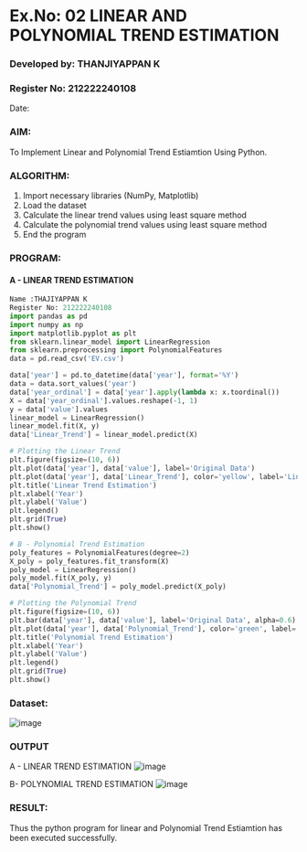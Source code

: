 
# Ex.No: 02 LINEAR AND POLYNOMIAL TREND ESTIMATION
### Developed by: THANJIYAPPAN K
### Register No: 212222240108
Date:
### AIM:
To Implement Linear and Polynomial Trend Estiamtion Using Python.

### ALGORITHM:
1. Import necessary libraries (NumPy, Matplotlib)
2. Load the dataset
3. Calculate the linear trend values using least square method
4. Calculate the polynomial trend values using least square method
5. End the program
### PROGRAM:
#### A - LINEAR TREND ESTIMATION
```py
Name :THAJIYAPPAN K
Register No: 212222240108
import pandas as pd
import numpy as np
import matplotlib.pyplot as plt
from sklearn.linear_model import LinearRegression
from sklearn.preprocessing import PolynomialFeatures
data = pd.read_csv('EV.csv')

data['year'] = pd.to_datetime(data['year'], format='%Y')
data = data.sort_values('year')
data['year_ordinal'] = data['year'].apply(lambda x: x.toordinal())
X = data['year_ordinal'].values.reshape(-1, 1)
y = data['value'].values
linear_model = LinearRegression()
linear_model.fit(X, y)
data['Linear_Trend'] = linear_model.predict(X)

# Plotting the Linear Trend
plt.figure(figsize=(10, 6))
plt.plot(data['year'], data['value'], label='Original Data')
plt.plot(data['year'], data['Linear_Trend'], color='yellow', label='Linear Trend')
plt.title('Linear Trend Estimation')
plt.xlabel('Year')
plt.ylabel('Value')
plt.legend()
plt.grid(True)
plt.show()

# B - Polynomial Trend Estimation
poly_features = PolynomialFeatures(degree=2)
X_poly = poly_features.fit_transform(X)
poly_model = LinearRegression()
poly_model.fit(X_poly, y)
data['Polynomial_Trend'] = poly_model.predict(X_poly)

# Plotting the Polynomial Trend
plt.figure(figsize=(10, 6))
plt.bar(data['year'], data['value'], label='Original Data', alpha=0.6)
plt.plot(data['year'], data['Polynomial_Trend'], color='green', label='Polynomial Trend (Degree 2)')
plt.title('Polynomial Trend Estimation')
plt.xlabel('Year')
plt.ylabel('Value')
plt.legend()
plt.grid(True)
plt.show()
```
### Dataset:
![image](https://github.com/user-attachments/assets/826e3eaf-8931-4a41-b04a-56de3a0fc4ae)

### OUTPUT
A - LINEAR TREND ESTIMATION
![image](https://github.com/user-attachments/assets/3b9065e3-a8fe-4120-ba87-0ac683f5a7f3)


B- POLYNOMIAL TREND ESTIMATION
![image](https://github.com/user-attachments/assets/0e694bdd-33b7-41a1-9dfb-98c31a27a5b0)

### RESULT:
Thus the python program for linear and Polynomial Trend Estiamtion has been executed successfully.
